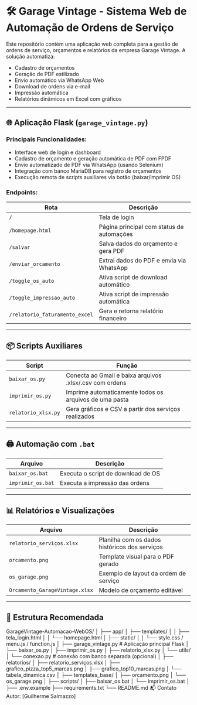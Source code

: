 # 🛠️ Garage Vintage - Sistema Web de Automação de Ordens de Serviço

Este repositório contém uma aplicação web completa para a gestão de ordens de serviço, orçamentos e relatórios da empresa Garage Vintage. A solução automatiza:
- Cadastro de orçamentos
- Geração de PDF estilizado
- Envio automático via WhatsApp Web
- Download de ordens via e-mail
- Impressão automática
- Relatórios dinâmicos em Excel com gráficos

---

## 🌐 Aplicação Flask (`garage_vintage.py`)

### Principais Funcionalidades:
- Interface web de login e dashboard
- Cadastro de orçamento e geração automática de PDF com FPDF
- Envio automatizado de PDF via WhatsApp (usando Selenium)
- Integração com banco MariaDB para registro de orçamentos
- Execução remota de scripts auxiliares via botão (baixar/imprimir OS)

### Endpoints:
| Rota | Descrição |
|------|-----------|
| `/` | Tela de login |
| `/homepage.html` | Página principal com status de automações |
| `/salvar` | Salva dados do orçamento e gera PDF |
| `/enviar_orcamento` | Extrai dados do PDF e envia via WhatsApp |
| `/toggle_os_auto` | Ativa script de download automático |
| `/toggle_impressao_auto` | Ativa script de impressão automática |
| `/relatorio_faturamento_excel` | Gera e retorna relatório financeiro |

---

## 📦 Scripts Auxiliares

| Script | Função |
|--------|--------|
| `baixar_os.py` | Conecta ao Gmail e baixa arquivos .xlsx/.csv com ordens |
| `imprimir_os.py` | Imprime automaticamente todos os arquivos de uma pasta |
| `relatorio_xlsx.py` | Gera gráficos e CSV a partir dos serviços realizados |

---

## 🖨️ Automação com `.bat`

| Arquivo | Descrição |
|---------|-----------|
| `baixar_os.bat` | Executa o script de download de OS |
| `imprimir_os.bat` | Executa a impressão das ordens |

---

## 📊 Relatórios e Visualizações

| Arquivo | Descrição |
|---------|-----------|
| `relatorio_serviços.xlsx` | Planilha com os dados históricos dos serviços |
| `orcamento.png` | Template visual para o PDF gerado |
| `os_garage.png` | Exemplo de layout da ordem de serviço |
| `Orcamento_GarageVintage.xlsx` | Modelo de orçamento editável |

---

## 🧱 Estrutura Recomendada
GarageVintage-Automacao-WebOS/
│
├── app/
│ ├── templates/
│ │ ├── tela_login.html
│ │ └── homepage.html
│ ├── static/
│ │ └── style.css / menu.js / function.js
│ ├── garage_vintage.py # Aplicação principal Flask
│ ├── baixar_os.py
│ ├── imprimir_os.py
│ ├── relatorio_xlsx.py
│ └── utils/
│ └── conexao.py # conexão com banco separada (opcional)
│
├── relatorios/
│ ├── relatorio_serviços.xlsx
│ ├── grafico_pizza_top5_marcas.png
│ ├── grafico_top10_marcas.png
│ └── tabela_dinamica.csv
│
├── templates_base/
│ ├── orcamento.png
│ └── os_garage.png
│
├── scripts/
│ ├── baixar_os.bat
│ └── imprimir_os.bat
│
├── .env.example
├── requirements.txt
└── README.md
📬 Contato
Autor: [Guilherme Salmazzo]
